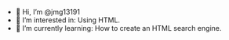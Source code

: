 - 👋 Hi, I’m @jmg13191
- 👀 I’m interested in: Using HTML.
- 🌱 I’m currently learning: How to create an HTML search engine.
